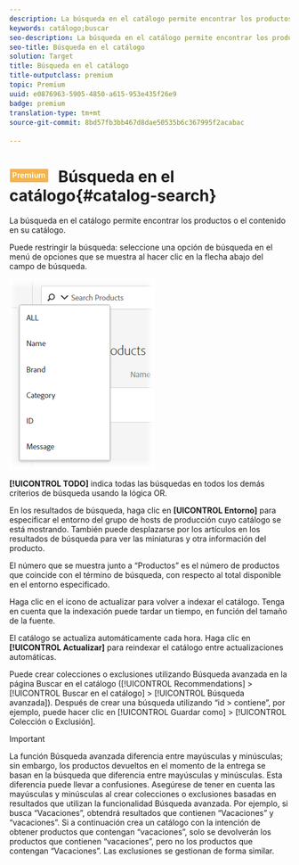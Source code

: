 ```yaml
---
description: La búsqueda en el catálogo permite encontrar los productos o el contenido en su catálogo.
keywords: catálogo;buscar
seo-description: La búsqueda en el catálogo permite encontrar los productos o el contenido en su catálogo.
seo-title: Búsqueda en el catálogo
solution: Target
title: Búsqueda en el catálogo
title-outputclass: premium
topic: Premium
uuid: e0876963-5905-4850-a615-953e435f26e9
badge: premium
translation-type: tm+mt
source-git-commit: 8bd57fb3bb467d8dae50535b6c367995f2acabac

---
```



# ![PREMIUM](/help/assets/premium.png) Búsqueda en el catálogo{#catalog-search}

La búsqueda en el catálogo permite encontrar los productos o el contenido en su catálogo.

Puede restringir la búsqueda: seleccione una opción de búsqueda en el menú de opciones que se muestra al hacer clic en la flecha abajo del campo de búsqueda.

![](assets/searchproductsmenu.png)

**[!UICONTROL TODO]** indica todas las búsquedas en todos los demás criterios de búsqueda usando la lógica OR.

En los resultados de búsqueda, haga clic en **[UICONTROL Entorno]** para especificar el entorno del grupo de hosts de producción cuyo catálogo se está mostrando. También puede desplazarse por los artículos en los resultados de búsqueda para ver las miniaturas y otra información del producto.

El número que se muestra junto a “Productos” es el número de productos que coincide con el término de búsqueda, con respecto al total disponible en el entorno especificado.

Haga clic en el icono de actualizar para volver a indexar el catálogo. Tenga en cuenta que la indexación puede tardar un tiempo, en función del tamaño de la fuente.

El catálogo se actualiza automáticamente cada hora. Haga clic en **[!UICONTROL Actualizar]** para reindexar el catálogo entre actualizaciones automáticas.

Puede crear colecciones o exclusiones utilizando Búsqueda avanzada en la página Buscar en el catálogo ([!UICONTROL Recommendations] &gt; [!UICONTROL Buscar en el catálogo] &gt; [!UICONTROL Búsqueda avanzada]). Después de crear una búsqueda utilizando “id &gt; contiene”, por ejemplo, puede hacer clic en [!UICONTROL Guardar como] &gt; [!UICONTROL Colección o Exclusión].

>[!IMPORTANT]
>
>La función Búsqueda avanzada diferencia entre mayúsculas y minúsculas; sin embargo, los productos devueltos en el momento de la entrega se basan en la búsqueda que diferencia entre mayúsculas y minúsculas. Esta diferencia puede llevar a confusiones. Asegúrese de tener en cuenta las mayúsculas y minúsculas al crear colecciones o exclusiones basadas en resultados que utilizan la funcionalidad Búsqueda avanzada. Por ejemplo, si busca “Vacaciones”, obtendrá resultados que contienen “Vacaciones” y “vacaciones”. Si a continuación crea un catálogo con la intención de obtener productos que contengan “vacaciones”, solo se devolverán los productos que contienen “vacaciones”, pero no los productos que contengan “Vacaciones”. Las exclusiones se gestionan de forma similar.